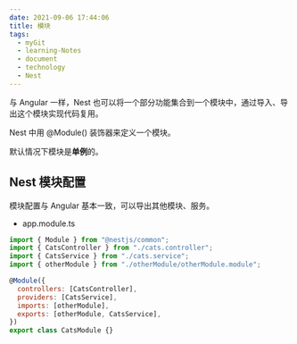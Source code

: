 ```yaml
---
date: 2021-09-06 17:44:06
title: 模块
tags:
  - myGit
  - learning-Notes
  - document
  - technology
  - Nest
---
```


与 Angular 一样，Nest 也可以将一个部分功能集合到一个模块中，通过导入、导出这个模块实现代码复用。

Nest 中用 @Module() 装饰器来定义一个模块。

默认情况下模块是**单例**的。

## Nest 模块配置

模块配置与 Angular 基本一致，可以导出其他模块、服务。

- app.module.ts

```js
import { Module } from "@nestjs/common";
import { CatsController } from "./cats.controller";
import { CatsService } from "./cats.service";
import { otherModule } from "./otherModule/otherModule.module";

@Module({
  controllers: [CatsController],
  providers: [CatsService],
  imports: [otherModule],
  exports: [otherModule, CatsService],
})
export class CatsModule {}
```